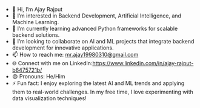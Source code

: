 - 👋 Hi, I’m Ajay Rajput
- 👀 I’m interested in Backend Development, Artificial Intelligence, and Machine Learning.
- 🌱 I’m currently learning advanced Python frameworks for scalable backend solutions.
- 💞️ I’m looking to collaborate on AI and ML projects that integrate backend development for innovative applications.
- 📫 How to reach me: mr.ajay19980310@gmail.com
- 🌐 Connect with me on LinkedIn:https://www.linkedin.com/in/ajay-rajput-b6475721b/
- 😄 Pronouns: He/Him
- ⚡ Fun fact: I enjoy exploring the latest AI and ML trends and applying them to real-world challenges. In my free time, I love experimenting with data visualization techniques!

